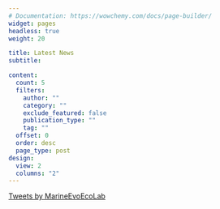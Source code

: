 ```yaml
---
# Documentation: https://wowchemy.com/docs/page-builder/
widget: pages
headless: true
weight: 20

title: Latest News
subtitle:

content:
  count: 5
  filters:
    author: ""
    category: ""
    exclude_featured: false
    publication_type: ""
    tag: ""
  offset: 0
  order: desc
  page_type: post
design:
  view: 2
  columns: "2"
---
```

<a class="twitter-timeline" data-theme="dark" href="https://twitter.com/MarineEvoEcoLab?ref_src=twsrc%5Etfw">Tweets by MarineEvoEcoLab</a> <script async src="https://platform.twitter.com/widgets.js" charset="utf-8"></script>